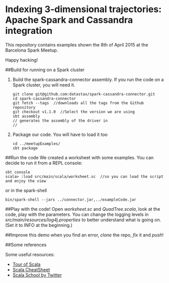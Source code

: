 # Indexing 3-dimensional trajectories: Apache Spark and Cassandra integration
This repository contains examples shown  the 8th of April 2015 at the Barcelona Spark Meetup. 

Happy hacking!

##Build for running on a Spark cluster
1. Build the spark-cassandra-connector assembly. If you run the code on a Spark cluster, you will need it. 

   ```
   git clone git@github.com:datastax/spark-cassandra-connector.git
   cd spark-cassandra-connector
   git fetch --tags  //downloads all the tags from the Github repository
   git checkout v1.1.0  //Select the version we are using
   sbt assembly   
   // generates the assembly of the driver in
   //
   ```
2. Package our code. You will have to load it too
   ```
   cd ../meetupExamples/
   sbt package
   ```
   
##Run the code
We created a worksheet with some examples. You can decide to run it from a REPL console: 

   ```
   sbt console
   scala> :load src/main/scala/worksheet.sc  //so you can load the script and enjoy the view
   ``` 
   or in the spark-shell
   ```
   bin/spark-shell --jars ../connector.jar,../exampleCode.jar

   ```
##Play with the code!
   Open *worksheet.sc* and *QuadTree.scala*, look at the code, play with the parameters. 
   You can change the logging levels in *src/main/resources/log4j.properties* to better understand what is going on. (Set it to INFO at the beginning.)
   
##Improve this demo
when you find an error, *clone* the repo, *fix* it and *push*!
  
##Some references

Some useful resources: 

- [Tour of Scala](http://docs.scala-lang.org/tutorials/tour/tour-of-scala.html)
- [Scala CheatSheet](https://github.com/lampepfl/progfun-wiki/blob/gh-pages/CheatSheet.md)
- [Scala School by Twitter](http://twitter.github.io/scala_school/)
